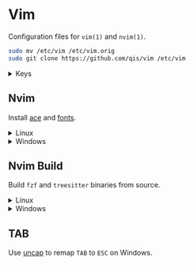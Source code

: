 # Vim
Configuration files for `vim(1)` and `nvim(1)`.

```sh
sudo mv /etc/vim /etc/vim.orig
sudo git clone https://github.com/qis/vim /etc/vim
```

<details>
<summary>Keys</summary>

```
# General
[ NV  ] c                 # Copy character or selection to clipboard.
[ NV  ] CTRL + c          # Copy character or selection to clipboard.
[INVXC] INSERT            # Paste from clipboard.
[INVXC] SHIFT + INSERT    # Paste from clipboard.
[ N   ] u                 # Undo last change.
[ N   ] r                 # Redo last change.
[IN   ] CTRL + l          # Clear serach.
[I    ] CTRL + DEL        # Delete word after cursor.
[I    ] CTRL + BACKSPACE  # Delete word before cursor.
[IN   ] CTRL + UP         # Move to the beginning of a function.
[IN   ] CTRL + DOWN       # Move to the end of a function.
[IN   ] HOME              # Go to the first character or beginning of the line.
[INVX ] ALT + UP          # Move line or selected lines up.
[INVX ] ALT + DOWN        # Move line or selected lines down.
[INVX ] SHIFT + UP        # Move screen one line up.
[INVX ] SHIFT + DOWN      # Move screen one line down.
[INVX ] SHIFT + PG UP     # Move screen 1/2 page up.
[INVX ] SHIFT + PG DOWN   # Move screen 1/2 page down.
[ N   ] TAB               # Focus next window.

# Buffers
[IN   ] CTRL + s          # Write buffer.
[ N   ] \w                # Write buffer.
[ N   ] \e                # Open file explorer in new buffer.
[ N   ] \o                # Open file explorer in new buffer.
[ N   ] \t                # Open file explorer in new tab.
[ N   ] \q                # Close buffer or window.
[ N   ] \x                # Close buffer or window (force).
[IN   ] ALT + RIGHT       # Show to next buffer tab.
[IN   ] ALT + LEFT        # Show to previous buffer tab.
[IN   ] ALT + ]           # Move buffer tab one slot to the right.
[IN   ] ALT + [           # Move buffer tab one slot to the left.

# Find
[ N   ] \ff               # Find file.
[ N   ] \fb               # Find buffer.
[ N   ] \fh               # Find in help.
[ N   ] \fg               # Grep in files.
[ N   ] \fs               # Find references for symbol under cursor.

# Find (LSP)
[ N   ] \ss               # Find references for symbol under cursor in current source.
[ N   ] \sr               # Find references for symbol under cursor in all sources in workspace.
[ N   ] \su               # Find users for symbol under cursor.
[ N   ] \sa               # Show all symbols in workspace.
[ N   ] \sd               # Show all symbols in workspace (dynamically).

[ N   ] F1                # List man pages.
[ N   ] F2                # Switch between header and source file.
[ N   ] F3                # Find definition for the symbol under cursor.
[ N   ] F4                # Find definition for the type under cursor.

# Telescope
[     ] CTRL + /          # Show key mappings and help.

# Building
[     ] :cmake            # Configure project.
[     ] :cmake build      # Build target.
[     ] :cmake clean      # Clean project.

[ N   ] \cc               # Select config.
[ N   ] \ct               # Select target.
[ N   ] \ca               # Set target arguments.

[IN   ] F5                # Build and debug target.
[IN   ] F6                # Build and run target without debugging.
[IN   ] F7                # Build all targets.

# Debugging
[ N   ] \b                # Toggle breakpoint.
[ N   ] \dd               # Show diagnostics for current source.
[ N   ] \da               # Show diagnostics for all sources in workspace.
[ N   ] \ds               # Show debugger scopes.
[ N   ] \df               # Show debugger frames.
[ N   ] \dt               # Show debugger threads.
[ N   ] \dv               # Show value for symbol under cursor.

[ N   ] F8                # Debugger: Continue.
[ N   ] F9                # Debugger: Step out.
[ N   ] F10               # Debugger: Step over.
[ N   ] F11               # Debugger: Step into.
[ N   ] F12               # Debugger: Show output window.

# Formatting
[ NVX ] >                 # Increase line or selection indentation.
[ NVX ] <                 # Decrease line or selection indentation.
[ NVX ] \\                # Toggle comment status of line or block.
[ NV  ] \cf               # Run clang-format on file or selection.

# Git
[     ] :git <command>    # Execute git command.

[ N   ] \gb               # Toggle git blame view.
[ N   ] \gg               # Show git changes per file with diff preview.
[ N   ] \gl               # Show git log for current file with diff preview.
[ N   ] \ga               # Show git log for all files with diff preview.
[ N   ] \gc               # Show git checkout options with log preview.
[ N   ] \gs               # Show git stash items in current repository.

# Info
[ N   ] \.                # Show syntax highlight under cursor.
```

</details>

## Nvim
Install [ace](https://github.com/qis/ace) and [fonts](https://github.com/qis/fonts).

<details>
<summary>Linux</summary>

```sh
# Install tools.
sudo apt install -y --no-install-recommends \
  nodejs npm python3 python3-pip fd-find ripgrep

# Configure npm.
npm config set prefix ~/.npm
sudo tee /etc/profile.d/npm.sh >/dev/null <<'EOF'
export PATH="${PATH}:${HOME}/.npm/bin"
EOF
sudo chmod 0755 /etc/profile.d/npm.sh
. /etc/profile.d/npm.sh

# Install NPM packages.
npm install -g typescript typescript-language-server eslint prettier terser
npm install -g rollup @rollup/plugin-typescript rollup-plugin-terser
npm install -g rollup-plugin-serve rollup-plugin-livereload neovim

# Install PIP packages.
pip install neovim

# Install nvim(1).
make -C /opt/ace dev

# Install config.
git clone --recursive https://github.com/qis/vim ~/.config/nvim

# Install fzf and treesitter binaries.
curl -L https://github.com/qis/vim/releases/download/1.0.0/nvim-lib-linux.tar.gz -o nvim-lib.tar.gz
tar xf nvim-lib.tar.gz -C ~/.config/nvim

# Register nvim.
sudo tee /etc/profile.d/nvim.sh >/dev/null <<'EOF'
export PATH="/opt/ace/dev/bin:${PATH}"
EOF
sudo chmod 0755 /etc/profile.d/nvim.sh
. /etc/profile.d/nvim.sh
```

</details>

<details>
<summary>Windows</summary>

Install dependencies.

* [Node.js][njs]
* [Python 3][py3]
* [Chocolatey][cho]

Install dependencies in `Windows PowerShell (Admin)`.

```ps1
# Install tools.
choco install fd ripgrep

# Install NPM packages.
npm install -g typescript typescript-language-server eslint prettier terser
npm install -g rollup @rollup/plugin-typescript rollup-plugin-terser
npm install -g rollup-plugin-serve rollup-plugin-livereload neovim

# Install PIP packages.
pip install neovim
```

Install `nvim(1)` in `Command Prompt`.

```sh
make -C C:/Ace dev
```

Install config.

```cmd
git clone --recursive https://github.com/qis/vim %LocalAppData%\nvim
```

Install `fzf` and `treesitter` binaries.

```cmd
curl -L https://github.com/qis/vim/releases/download/1.0.0/nvim-lib-windows.tar.gz -o nvim-lib.tar.gz
tar xf nvim-lib.tar.gz -C %LocalAppData%\nvim
```

Execute `C:\Ace\src\nvim.cmd` to add `nvim-qt.exe` to the Explorer context menu.

Execute `C:\Ace\src\nvim.ps1` to associate file extensions with `nvim-qt.exe`.

</details>

## Nvim Build
Build `fzf` and `treesitter` binaries from source.

<details>
<summary>Linux</summary>

```sh
# Rename shared libc++ library.
mv /opt/ace/sys/x86_64-pc-linux-gnu/lib/libc++.so \
   /opt/ace/sys/x86_64-pc-linux-gnu/lib/libc++.so.orig

# Install telescope fzf plugin.
cd ~/.config/nvim/pack/plugins/opt/telescope-fzf-native
cmake -B build -DCMAKE_BUILD_TYPE=Release
cmake --build build --config Release
cmake --install build --prefix build
cmake -E rename build/libfzf.so libfzf.so
cmake -E remove_directory build
cmake -E make_directory build
cmake -E rename libfzf.so build/libfzf.so

# Install treesitter libraries.
nvim
```

```
:TSInstall c
:TSInstall cpp
:TSInstall lua
:TSInstall javascript
:TSInstall typescript
```

```sh
# Restore shared libc++ library.
mv /opt/ace/sys/x86_64-pc-linux-gnu/lib/libc++.so.orig \
   /opt/ace/sys/x86_64-pc-linux-gnu/lib/libc++.so
```

</details>

<details>
<summary>Windows</summary>

Install [Visual Studio 2022][vsc] and select the "**Desktop development with C++**"
package in the left pane. Remove all default selections in the right pane except:
- "**MSVC v143 - VS 2022 C++ x64/x86 build tools**" (default)
- "**C++ ATL for latest v143 build tools**" (default)
- "**Windows 11 SDK**" (latest version)

Install dependencies in `x64 Native Tools Command Prompt for VS 2022`.

```cmd
rem Install telescope fzf plugin.
cd %LocalAppData%\nvim\pack\plugins\opt\telescope-fzf-native
cmake -B build -DCMAKE_BUILD_TYPE=Release
cmake --build build --config Release
cmake --install build --prefix build
cmake -E rename build/libfzf.dll libfzf.dll
cmake -E remove_directory build
cmake -E make_directory build
cmake -E rename libfzf.dll build/libfzf.dll

rem Install treesitter libraries.
nvim
```

```
:TSInstall c
:TSInstall cpp
:TSInstall lua
:TSInstall javascript
:TSInstall typescript
```

</details>

<!--
## Plugins
* <https://github.com/tpope/vim-commentary> (v1.3, patched)
* <https://github.com/tpope/vim-fugitive> (v3.7)
* <https://github.com/chr4/nginx.vim> (HEAD)
-->

## TAB
Use [uncap](https://github.com/susam/uncap) to remap `TAB` to `ESC` on Windows.

[njs]: https://nodejs.org/
[py3]: https://www.python.org/downloads/windows/
[cho]: https://chocolatey.org/
[vsc]: https://visualstudio.microsoft.com/downloads/
